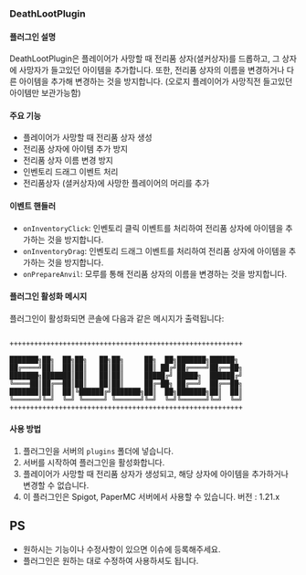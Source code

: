### DeathLootPlugin

#### 플러그인 설명
DeathLootPlugin은 플레이어가 사망할 때 전리품 상자(셜커상자)를 드롭하고, 그 상자에 사망자가 들고있던 아이템을 추가합니다. 또한, 전리품 상자의 이름을 변경하거나 다른 아이템을 추가해 변경하는 것을 방지합니다. 
(오로지 플레이어가 사망직전 들고있던 아이템만 보관가능함) 

#### 주요 기능
- 플레이어가 사망할 때 전리품 상자 생성
- 전리품 상자에 아이템 추가 방지
- 전리품 상자 이름 변경 방지
- 인벤토리 드래그 이벤트 처리
- 전리품상자 (셜커상자)에 사망한 플레이어의 머리를 추가
#### 이벤트 핸들러
- `onInventoryClick`: 인벤토리 클릭 이벤트를 처리하여 전리품 상자에 아이템을 추가하는 것을 방지합니다.
- `onInventoryDrag`: 인벤토리 드래그 이벤트를 처리하여 전리품 상자에 아이템을 추가하는 것을 방지합니다.
- `onPrepareAnvil`: 모루를 통해 전리품 상자의 이름을 변경하는 것을 방지합니다.

#### 플러그인 활성화 메시지
플러그인이 활성화되면 콘솔에 다음과 같은 메시지가 출력됩니다:
```

+++++++++++++++++++++++++++++++++++++++++++++++++++++++++

███████╗██╗  ██╗██╗   ██╗██╗     ██╗  ██╗███████╗██████╗ 
██╔════╝██║  ██║██║   ██║██║     ██║ ██╔╝██╔════╝██╔══██╗
███████╗███████║██║   ██║██║     █████╔╝ █████╗  ██████╔╝
╚════██║██╔══██║██║   ██║██║     ██╔═██╗ ██╔══╝  ██╔══██╗
███████║██║  ██║╚██████╔╝███████╗██║  ██╗███████╗██║  ██║
╚══════╝╚═╝  ╚═╝ ╚═════╝ ╚══════╝╚═╝  ╚═╝╚══════╝╚═╝  ╚═╝
+++++++++++++++++++++++++++++++++++++++++++++++++++++++++            

```

#### 사용 방법
1. 플러그인을 서버의 `plugins` 폴더에 넣습니다.
2. 서버를 시작하여 플러그인을 활성화합니다.
3. 플레이어가 사망할 때 전리품 상자가 생성되고, 해당 상자에 아이템을 추가하거나 변경할 수 없습니다.
4. 이 플러그인은 Spigot, PaperMC 서버에서 사용할 수 있습니다. 버전 : 1.21.x


## PS
- 원하시는 기능이나 수정사항이 있으면 이슈에 등록해주세요.
- 플러그인은 원하는 대로 수정하여 사용하셔도 됩니다.